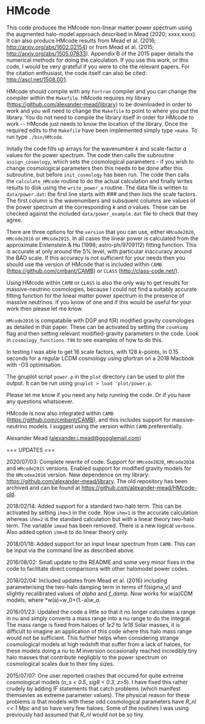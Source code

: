 # HMcode

This code produces the HMcode non-linear matter power spectrum using the augmented halo-model approach described in Mead (2020; xxxx.xxxx). It can also produce HMcode results from Mead et al. (2016; http://arxiv.org/abs/1602.02154) or from Mead et al. (2015; http://arxiv.org/abs/1505.07833). Appendix B of the 2015 paper details the numerical methods for doing the calculation. If you use this work, or this code, I would be very grateful if you were to cite the relevant papers. For the citation enthusiast, the code itself can also be cited: http://ascl.net/1508.001.

HMcode should compile with any ```Fortran``` compiler and you can change the compiler within the ```Makefile```. HMcode requires my library (https://github.com/alexander-mead/library) to be downloaded in order to work and you will need to change the ```Makefile``` to point to where you put the library. You do not need to compile the library itself in order for HMcode to work -- HMcode just needs to know the location of the library. Once the required edits to the ```Makefile``` have been implemented simply type ```>make```. To run type ```./bin/HMcode```.

Initally the code fills up arrays for the wavenumber *k* and scale-factor *a* values for the power spectrum. The code then calls the subroutine ```assign_cosmology```, which sets the cosmological parameters - if you wish to change cosmological parameters then this needs to be done after this subroutine, but before ```init_cosmology``` has been run. The code then calls the ```calculate_HMcode``` routine to do the actual calculation and finally writes results to disk using the ```write_power_a``` routine. The data file is written to ```data/power.dat```: the first line starts with ### and then lists the scale factors. The first column is the wavenumbers and subsquent columns are values of the power spectrum at the corresponding *k* and *a* values. These can be checked against the included ```data/power_example.dat``` file to check that they agree.

There are three options for the ```version``` that you can use, either ```HMcode2020```, ```HMcode2016``` or ```HMcode2015```. In all cases the linear power is calculated from the approximate Eistenstein & Hu (1998; astro-ph/9709112) fitting function. This is accurate at only around the 5% level, with particular inaccuracy around the BAO scale. If this accuracy is not sufficient for your needs then you should use the version of HMcode that is included within ```CAMB``` (https://github.com/cmbant/CAMB) or ```CLASS``` (http://class-code.net/). 

Using HMcode within ```CAMB``` or ```CLASS``` is also the only way to get results for massive-neutrino cosmologies, because I could not find a suitably accurate fitting function for the linear matter power spectrum in the presence of massive neutrinos. If you know of one and if this would be useful for your work then please let me know.

```HMcode2016``` is compatabile with DGP and f(R) modified gravity cosmologies as detailed in that paper. These can be activated by setting the ```cosm%img``` flag and then setting relevant modified-gravity parameters in the code. Look in ```cosmology_functions.f90``` to see examples of how to do this.

In testing I was able to get 16 scale factors, with 128 *k*-points, in 0.15 seconds for a regular LCDM cosmology using gfortran on a 2018 Macbook with -O3 optimisation. 

The gnuplot script ```power.p``` in the ```plot``` directory can be used to plot the output. It can be run using ```gnuplot > load 'plot/power.p```.

Please let me know if you need any help running the code. Or if you have any questions whatsoever.

HMcode is now also integrated within ```CAMB``` (https://github.com/cmbant/CAMB), and this includes support for massive-neutrino models. I suggest using the version within ```CAMB``` preferentially.

Alexander Mead
(alexander.j.mead@googlemail.com)

=== UPDATES ===

2020/07/03:
Complete rewrite of code. Support for ```HMcode2020```, ```HMcode2016``` and ```HMcode2015``` versions. Enabled support for modified gravity models for the ```HMcodee2016``` version. New dependence on my library: https://github.com/alexander-mead/library. The old repository has been archived and can be found at https://github.com/alexander-mead/HMcode-old.

2018/02/14:
Added support for a standard two-halo term. This can be activated by setting ```ihm=3``` in the code. Now ```ihm=1``` is the accurate calculation whereas ```ihm=2``` is the standard calculation but with a linear theory two-halo term. The variable ```imead``` has been removed. There is a new logical ```verbose```. Also added option ```ihm=0``` to do linear theory only.

2018/01/18:
Added support for an input linear spectrum from ```CAMB```. This can be input via the command line as described above.

2016/08/02:
Small update to the README and some very minor fixes in the code to facilitate direct comparisons with other halomodel power codes.

2016/02/04:
Included updates from Mead et al. (2016) including parameterising the two-halo damping term in terms of f(sigma_v) and slightly recalibrated values of *alpha* and *f_damp*. Now works for w(a)CDM models, where *w(a)=w_0+(1.-a)*w_a*.

2016/01/23:
Updated the code a little so that it no longer calculates a range in nu and simply converts a mass range into a nu range to do the integral. The mass range is fixed from haloes of *1e2* to *1e18* Solar masses, it is difficult to imagine an application of this code where this halo mass range would not be sufficient. This further helps when considering strange cosmological models at high redshift that suffer from a lack of haloes, for these models doing a *nu* to *M* inversion occasionally reached incredibly tiny halo masses that contribute negligbly to the power spectrum on cosmological scales due to their tiny sizes.

2015/07/07:
One user reported crashes that occured for quite extreme cosmological models (*n_s < 0.5*, *sig8 < 0.3*, *z>5*). I have fixed this rather crudely by adding IF statements that catch problems (which manifest themsevles as extreme parameter values). The physical reason for these problems is that models with these odd cosmological parameters have *R_nl << 1 Mpc* and so have very few haloes. Some of the routines I was using previously had assumed that *R_nl* would not be so tiny.
